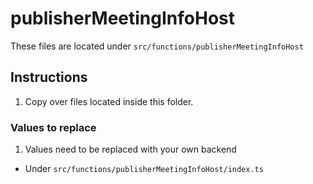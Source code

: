 # publisherMeetingInfoHost

These files are located under `src/functions/publisherMeetingInfoHost`

## Instructions

1. Copy over files located inside this folder.

### Values to replace

1. Values need to be replaced with your own backend

- Under `src/functions/publisherMeetingInfoHost/index.ts`

